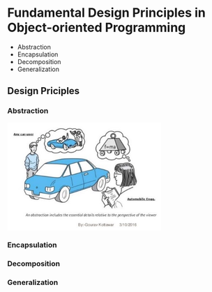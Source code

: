 # Fundamental Design Principles in Object-oriented Programming

- Abstraction
- Encapsulation
- Decomposition
- Generalization

## Design Priciples

### Abstraction

<img src="assets/abstraction.jpg" alt="right" align="middle" width="70%" height="70%">


### Encapsulation


### Decomposition


### Generalization
